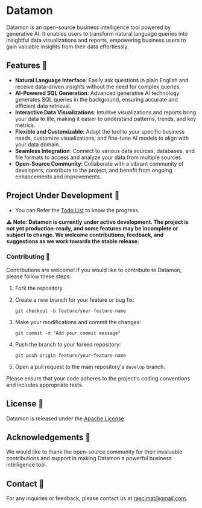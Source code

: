 # Datamon

Datamon is an open-source business intelligence tool powered by generative AI. It enables users to transform natural language queries into insightful data visualizations and reports, empowering business users to gain valuable insights from their data effortlessly.

## Features 🌟

- **Natural Language Interface**: Easily ask questions in plain English and receive data-driven insights without the need for complex queries.
- **AI-Powered SQL Generation**: Advanced generative AI technology generates SQL queries in the background, ensuring accurate and efficient data retrieval.
- **Interactive Data Visualizations**: Intuitive visualizations and reports bring your data to life, making it easier to understand patterns, trends, and key metrics.
- **Flexible and Customizable**: Adapt the tool to your specific business needs, customize visualizations, and fine-tune AI models to align with your data domain.
- **Seamless Integration**: Connect to various data sources, databases, and file formats to access and analyze your data from multiple sources.
- **Open-Source Community**: Collaborate with a vibrant community of developers, contribute to the project, and benefit from ongoing enhancements and improvements.

## Project Under Development 🚧
- You can Refer the [Todo List](TODO.md) to know the progress.

⚠️ **Note: Datamon is currently under active development. The project is not yet production-ready, and some features may be incomplete or subject to change. We welcome contributions, feedback, and suggestions as we work towards the stable release.**



### Contributing 🤝

Contributions are welcome! If you would like to contribute to Datamon, please follow these steps:

1. Fork the repository.
2. Create a new branch for your feature or bug fix:
    ```
    git checkout -b feature/your-feature-name
    ```

3. Make your modifications and commit the changes:
    ```
    git commit -m "Add your commit message"
    ```

4. Push the branch to your forked repository:
    ```
    git push origin feature/your-feature-name
    ```

5. Open a pull request to the main repository's `develop` branch.

Please ensure that your code adheres to the project's coding conventions and includes appropriate tests.

## License 📜

Datamon is released under the [Apache License](LICENSE).

## Acknowledgements 🙏

We would like to thank the open-source community for their invaluable contributions and support in making Datamon a powerful business intelligence tool.

## Contact 📧

For any inquiries or feedback, please contact us at rascimat@gmail.com.

